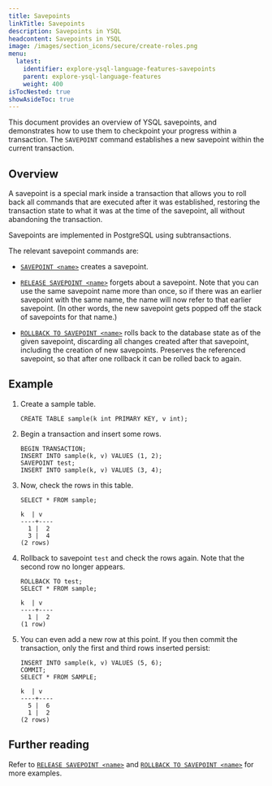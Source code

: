 ```yaml
---
title: Savepoints
linkTitle: Savepoints
description: Savepoints in YSQL
headcontent: Savepoints in YSQL
image: /images/section_icons/secure/create-roles.png
menu:
  latest:
    identifier: explore-ysql-language-features-savepoints
    parent: explore-ysql-language-features
    weight: 400
isTocNested: true
showAsideToc: true
---
```


This document provides an overview of YSQL savepoints, and demonstrates how to use them to checkpoint your progress within a transaction. The `SAVEPOINT` command establishes a new savepoint within the current transaction.

## Overview

A savepoint is a special mark inside a transaction that allows you to roll back all commands that are executed after it was established, restoring the transaction state to what it was at the time of the savepoint, all without abandoning the transaction.

Savepoints are implemented in PostgreSQL using subtransactions.

The relevant savepoint commands are:

* [`SAVEPOINT <name>`](../../../api/ysql/the-sql-language/statements/savepoint_create) creates a savepoint.

* [`RELEASE SAVEPOINT <name>`](../../../api/ysql/the-sql-language/statements/savepoint_release) forgets about a savepoint. Note that you can use the same savepoint name more than once, so if there was an earlier savepoint with the same name, the name will now refer to that earlier savepoint. (In other words, the new savepoint gets popped off the stack of savepoints for that name.)

* [`ROLLBACK TO SAVEPOINT <name>`](../../../api/ysql/the-sql-language/statements/savepoint_rollback) rolls back to the database state as of the given savepoint, discarding all changes created after that savepoint, including the creation of new savepoints. Preserves the referenced savepoint, so that after one rollback it can be rolled back to again.

## Example

1. Create a sample table.

    ```plpgsql
    CREATE TABLE sample(k int PRIMARY KEY, v int);
    ```

1. Begin a transaction and insert some rows.

    ```plpgsql
    BEGIN TRANSACTION;
    INSERT INTO sample(k, v) VALUES (1, 2);
    SAVEPOINT test;
    INSERT INTO sample(k, v) VALUES (3, 4);
    ```

1. Now, check the rows in this table.

    ```plpgsql
    SELECT * FROM sample;
    ```

    ```output
    k  | v  
    ----+----
      1 |  2
      3 |  4
    (2 rows)
    ```

1. Rollback to savepoint `test` and check the rows again. Note that the second row no longer appears.

    ```plpgsql
    ROLLBACK TO test;
    SELECT * FROM sample;
    ```

    ```output
    k  | v  
    ----+----
      1 |  2
    (1 row)
    ```

1. You can even add a new row at this point. If you then commit the transaction, only the first and third rows inserted persist:

    ```plpgsql
    INSERT INTO sample(k, v) VALUES (5, 6);
    COMMIT;
    SELECT * FROM SAMPLE;
    ```

    ```output
    k  | v  
    ----+----
      5 |  6
      1 |  2
    (2 rows)
    ```

## Further reading

Refer to [`RELEASE SAVEPOINT <name>`](../../../api/ysql/the-sql-language/statements/savepoint_release) and [`ROLLBACK TO SAVEPOINT <name>`](../../../api/ysql/the-sql-language/statements/savepoint_rollback) for more examples.
